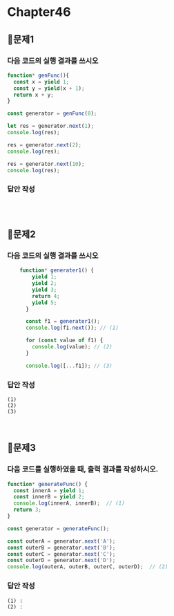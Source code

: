 # Chapter46
## 📌문제1
### 다음 코드의 실행 결과를 쓰시오
```js
function* genFunc(){
  const x = yield 1;
  const y = yield(x + 1);
  return x + y;
}

const generator = genFunc(0);

let res = generator.next(1);
console.log(res);

res = generator.next(2);
console.log(res);

res = generator.next(10);
console.log(res);
```

### 답안 작성
```
```

<br>

## 📌문제2
### 다음 코드의 실행 결과를 쓰시오
```js
    function* generater1() {
        yield 1;
        yield 2;
        yield 3;
        return 4;
        yield 5;
      }

      const f1 = generater1();
      console.log(f1.next()); // (1)

      for (const value of f1) {
        console.log(value); // (2)
      }

      console.log([...f1]); // (3)
```

### 답안 작성
```
(1)
(2)
(3)
```

<br>

## 📌문제3
### 다음 코드를 실행하였을 때, 출력 결과를 작성하시오.
```js
function* generateFunc() {
  const innerA = yield 1;
  const innerB = yield 2;
  console.log(innerA, innerB);  // (1)
  return 3;
}

const generator = generateFunc();

const outerA = generator.next('A');
const outerB = generator.next('B');
const outerC = generator.next('C');
const outerD = generator.next('D');
console.log(outerA, outerB, outerC, outerD);  // (2)
```
### 답안 작성
```
(1) : 
(2) : 
```

<br>
